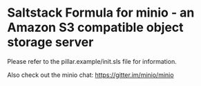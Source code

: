 # Saltstack Formula for minio - an Amazon S3 compatible object storage server

Please refer to the pillar.example/init.sls file for information.

Also check out the minio chat: https://gitter.im/minio/minio
